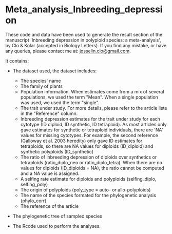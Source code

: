 # Meta_analysis_Inbreeding_depression

These code and data have been used to generate the result section of the manuscript 'Inbreeding depression in polyploid species: a meta-analysis', by Clo & Kolar
(accepted in Biology Letters). If you find any mistake, or have any queries, please contact me at: josselin.clo@gmail.com.

It contains:

- The dataset used, the dataset includes:
  * The species' name
  * The family of plants
  * Population information. When estimates come from a mix of several populations, we used the term "Mean". When a single population was used, we used the term "single".
  * The trait under study. For more details, please refer to the article liste in the "Reference" column. 
  * Inbreeding depression estimates for the trait under study for each cytotype (ID diploid, ID synthetic, ID tetraploid). As most articles only gave estimates for synthetic or tetraploid individuals, there are 'NA' values for missing cytotypes. For example, the second reference (Galloway et al. 2003 heredity) only gave ID estimates for tetraploids, so there are NA values for diploids (ID_diploid) and synthetic polyploids (ID_synthetic)
  * The ratio of inbreeding depression of diploids over synthetics or tetraploids (ratio_diplo_neo or ratio_diplo_tetra). When there are no values for diploids (ID_diploids = NA), the ratio cannot be computed and a NA value is assigned.
  * A selfing rate estimate for diploids and polyploids (selfing_diplo, selfing_poly)
  * The origin of polyploids (poly_type = auto- or allo-polyploids)
  * The name of the species formated for the phylogenetic analysis (phylo_corr)
  * The reference of the article
  
- The phylogenetic tree of sampled species
- The Rcode used to perform the analyses.
